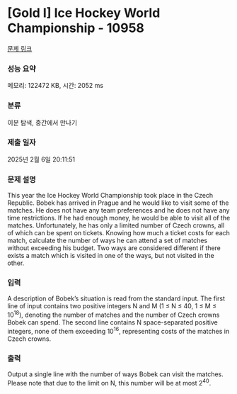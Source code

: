 # [Gold I] Ice Hockey World Championship - 10958 

[문제 링크](https://www.acmicpc.net/problem/10958) 

### 성능 요약

메모리: 122472 KB, 시간: 2052 ms

### 분류

이분 탐색, 중간에서 만나기

### 제출 일자

2025년 2월 6일 20:11:51

### 문제 설명

<p>This year the Ice Hockey World Championship took place in the Czech Republic. Bobek has arrived in Prague and he would like to visit some of the matches. He does not have any team preferences and he does not have any time restrictions. If he had enough money, he would be able to visit all of the matches. Unfortunately, he has only a limited number of Czech crowns, all of which can be spent on tickets. Knowing how much a ticket costs for each match, calculate the number of ways he can attend a set of matches without exceeding his budget. Two ways are considered different if there exists a match which is visited in one of the ways, but not visited in the other.</p>

### 입력 

 <p>A description of Bobek’s situation is read from the standard input. The first line of input contains two positive integers N and M (1 ≤ N ≤ 40, 1 ≤ M ≤ 10<sup>18</sup>), denoting the number of matches and the number of Czech crowns Bobek can spend. The second line contains N space-separated positive integers, none of them exceeding 10<sup>16</sup>, representing costs of the matches in Czech crowns.</p>

### 출력 

 <p>Output a single line with the number of ways Bobek can visit the matches. Please note that due to the limit on N, this number will be at most 2<sup>40</sup>.</p>

